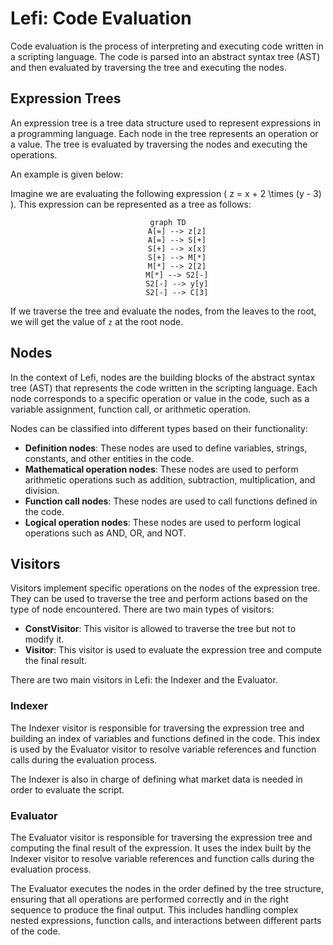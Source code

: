 # Lefi: Code Evaluation

Code evaluation is the process of interpreting and executing code written in a scripting language. The code is parsed into an abstract syntax tree (AST) and then evaluated by traversing the tree and executing the nodes.

## Expression Trees

An expression tree is a tree data structure used to represent expressions in a programming language. Each node in the tree represents an operation or a value. The tree is evaluated by traversing the nodes and executing the operations.

An example is given below:

Imagine we are evaluating the following expression \( z = x + 2 \times (y - 3) \). This expression can be represented as a tree as follows:

<div style="text-align: center;">

```mermaid
graph TD
    A[=] --> z[z]
    A[=] --> S[+]
    S[+] --> x[x]
    S[+] --> M[*]
    M[*] --> 2[2]
    M[*] --> S2[-]
    S2[-] --> y[y]
    S2[-] --> C[3]
```

</div>

If we traverse the tree and evaluate the nodes, from the leaves to the root, we will get the value of `z` at the root node.

## Nodes

In the context of Lefi, nodes are the building blocks of the abstract syntax tree (AST) that represents the code written in the scripting language. Each node corresponds to a specific operation or value in the code, such as a variable assignment, function call, or arithmetic operation.

Nodes can be classified into different types based on their functionality:

- **Definition nodes**: These nodes are used to define variables, strings, constants, and other entities in the code.
- **Mathematical operation nodes**: These nodes are used to perform arithmetic operations such as addition, subtraction, multiplication, and division.
- **Function call nodes**: These nodes are used to call functions defined in the code.
- **Logical operation nodes**: These nodes are used to perform logical operations such as AND, OR, and NOT.

## Visitors

Visitors implement specific operations on the nodes of the expression tree. They can be used to traverse the tree and perform actions based on the type of node encountered. There are two main types of visitors:

- **ConstVisitor**: This visitor is allowed to traverse the tree but not to modify it.
- **Visitor**: This visitor is used to evaluate the expression tree and compute the final result.

There are two main visitors in Lefi: the Indexer and the Evaluator.

### Indexer

The Indexer visitor is responsible for traversing the expression tree and building an index of variables and functions defined in the code. This index is used by the Evaluator visitor to resolve variable references and function calls during the evaluation process.

The Indexer is also in charge of defining what market data is needed in order to evaluate the script.

### Evaluator

The Evaluator visitor is responsible for traversing the expression tree and computing the final result of the expression. It uses the index built by the Indexer visitor to resolve variable references and function calls during the evaluation process.

The Evaluator executes the nodes in the order defined by the tree structure, ensuring that all operations are performed correctly and in the right sequence to produce the final output. This includes handling complex nested expressions, function calls, and interactions between different parts of the code.
